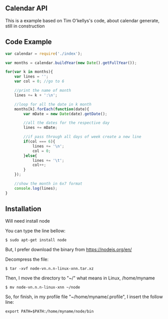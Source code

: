 ## Calendar API

This is a example based on Tim O'kellys's code, about calendar generate, still in construction

## Code Example

  ```js
  var calendar = require('./index');

  var months = calendar.buildYear(new Date().getFullYear());

  for(var k in months){
      var lines = '';
      var col = 0; //go to 6

      //print the name of month
      lines += k + ':\n';

      //loop for all the date in k month
      months[k].forEach(function(date){
          var mDate = new Date(date).getDate();

          //all the dates for the respective day
          lines += mDate;

          //if pass through all days of week create a new line
          if(col === 6){
              lines += '\n';
              col = 0;
          }else{
              lines += '\t';
              col++;
          }
      });

      //show the month in 6x7 format
      console.log(lines);
  }
  ```

## Installation

Will need install node

You can type the line bellow:

```
$ sudo apt-get install node
```
But, I prefer download the binary from https://nodejs.org/en/

Decompress the file:

```
$ tar -xvf node-vn.n.n-linux-xnn.tar.xz
```

Then, I move the directory to "~/" what means in Linux, /home/myname

```
$ mv node-vn.n.n-linux-xnn ~/node
```

So, for finish, in my profile file "~/home/myname/.profile",
I insert the follow line:

```
export PATH=$PATH:/home/myname/node/bin
```
